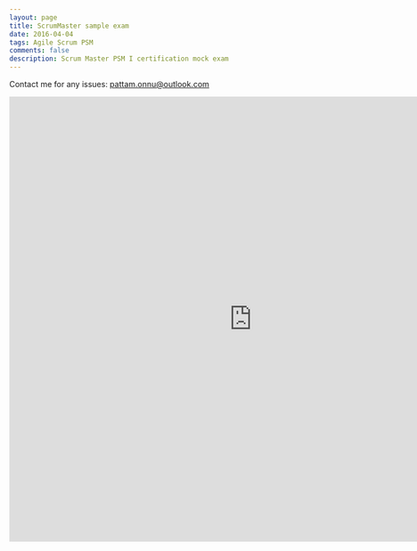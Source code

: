 ```yaml
---
layout: page
title: ScrumMaster sample exam
date: 2016-04-04
tags: Agile Scrum PSM
comments: false
description: Scrum Master PSM I certification mock exam
---
```

Contact me for any issues: pattam.onnu@outlook.com
<iframe src="https://docs.google.com/forms/d/1ymhZB6blUC42Sn2XAPgYrC88Ak_4u4Hm4GX0GTzfHzE/viewform?embedded=true" width="870" height="800" frameborder="0" marginheight="0" marginwidth="0">Loading...</iframe>

